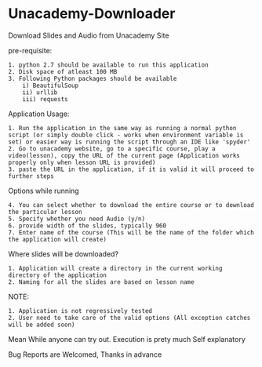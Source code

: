 # Unacademy-Downloader
Download Slides and Audio from Unacademy Site

pre-requisite:
	
	1. python 2.7 should be available to run this application
	2. Disk space of atleast 100 MB
	3. Following Python packages should be available
		i) BeautifulSoup
		ii) urllib 
		iii) requests
  
Application Usage:

	1. Run the application in the same way as running a normal python script (or simply double click - works when environment variable is set) or easier way is running the script through an IDE like 'spyder'
	2. Go to unacademy website, go to a specific course, play a video(lesson), copy the URL of the current page (Application works properly only when lesson URL is provided)
	3. paste the URL in the application, if it is valid it will proceed to further steps

Options while running

	4. You can select whether to download the entire course or to download the particular lesson
	5. Specify whether you need Audio (y/n)
	6. provide width of the slides, typically 960
	7. Enter name of the course (This will be the name of the folder which the application will create)

Where slides will be downloaded?

	1. Application will create a directory in the current working directory of the application
	2. Naming for all the slides are based on lesson name

NOTE:

	1. Application is not regressively tested
	2. User need to take care of the valid options (All exception catches will be added soon)


Mean While anyone can try out. Execution is prety much Self explanatory

Bug Reports are Welcomed,
Thanks in advance
